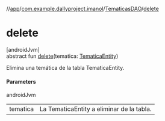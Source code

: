 //[app](../../../index.md)/[com.example.dallyproject.imanol](../index.md)/[TematicasDAO](index.md)/[delete](delete.md)

# delete

[androidJvm]\
abstract fun [delete](delete.md)(tematica: [TematicaEntity](../-tematica-entity/index.md))

Elimina una temática de la tabla TematicaEntity.

#### Parameters

androidJvm

| | |
|---|---|
| tematica | La TematicaEntity a eliminar de la tabla. |
